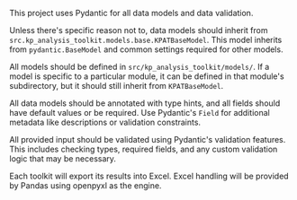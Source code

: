 This project uses Pydantic for all data models and data validation.

Unless there's specific reason not to, data models should inherit from `src.kp_analysis_toolkit.models.base.KPATBaseModel`.  This model inherits from `pydantic.BaseModel` and common settings required for other models.  

All models should be defined in `src/kp_analysis_toolkit/models/`.  If a model is specific to a particular module, it can be defined in that module's subdirectory, but it should still inherit from `KPATBaseModel`.

All data models should be annotated with type hints, and all fields should have default values or be required.  Use Pydantic's `Field` for additional metadata like descriptions or validation constraints.

All provided input should be validated using Pydantic's validation features. This includes checking types, required fields, and any custom validation logic that may be necessary.

Each toolkit will export its results into Excel.  Excel handling will be provided by Pandas using openpyxl as the engine.